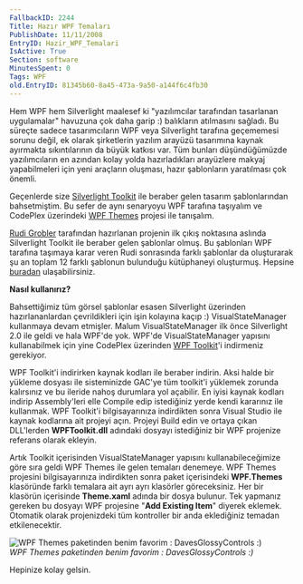 ```yaml
---
FallbackID: 2244
Title: Hazır WPF Temaları
PublishDate: 11/11/2008
EntryID: Hazir_WPF_Temalari
IsActive: True
Section: software
MinutesSpent: 0
Tags: WPF
old.EntryID: 81345b60-8a45-473a-9a50-a144f6c4fb30
---
```

Hem WPF hem Silverlight maalesef ki "yazılımcılar tarafından tasarlanan
uygulamalar" havuzuna çok daha garip :) balıkların atılmasını sağladı.
Bu süreçte sadece tasarımcıların WPF veya Silverlight tarafına
geçememesi sorunu değil, ek olarak şirketlerin yazılım arayüzü
tasarımına kaynak ayırmakta sıkıntılarının da büyük katkısı var. Tüm
bunları düşündüğümüzde yazılımcıların en azından kolay yolda
hazırladıkları arayüzlere makyaj yapabilmeleri için yeni araçların
oluşması, hazır şablonların yaratılması çok önemli.

Geçenlerde size [Silverlight
Toolkit](http://daron.yondem.com/tr/post/97b6c373-f3b6-4343-acd5-f6cddb3c9d19)
ile beraber gelen tasarım şablonlarından bahsetmiştim. Bu sefer de aynı
senaryoyu WPF tarafına taşıyalım ve CodePlex üzerindeki [WPF
Themes](http://www.codeplex.com/wpfthemes) projesi ile tanışalım.

[Rudi
Grobler](http://dotnet.org.za/rudi/archive/2008/11/06/wpf-themes-released.aspx)
tarafından hazırlanan projenin ilk çıkış noktasına aslında Silverlight
Toolkit ile beraber gelen şablonlar olmuş. Bu şablonları WPF tarafına
taşımaya karar veren Rudi sonrasında farklı şablonlar da oluşturarak şu
an toplam 12 farklı şablonun bulunduğu kütüphaneyi oluşturmuş. Hepsine
[buradan](http://www.codeplex.com/wpfthemes) ulaşabilirsiniz.

**Nasıl kullanırız?**

Bahsettiğimiz tüm görsel şablonlar esasen Silverlight üzerinden
hazırlananlardan çevrildikleri için işin kolayına kaçıp :)
VisualStateManager kullanmaya devam etmişler. Malum VisualStateManager
ilk önce Silverlight 2.0 ile geldi ve hala WPF'de yok. WPF'de
VisualStateManager yapısını kullanabilmek için yine CodePlex üzerinden
[WPF Toolkit](http://www.codeplex.com/wpfthemes)'i indirmeniz gerekiyor.

WPF Toolkit'i indirirken kaynak kodları ile beraber indirin. Aksi halde
bir yükleme dosyası ile sisteminizde GAC'ye tüm toolkit'i yüklemek
zorunda kalırsınız ve bu ileride nahoş durumlara yol açabilir. En iyisi
kaynak kodları indirip Assembly'leri elle Compile edip istediğiniz yerde
kendi kararınız ile kullanmak. WPF Toolkit'i bilgisayarınıza indirdikten
sonra Visual Studio ile kaynak kodlarına ait projeyi açın. Projeyi Build
edin ve ortaya çıkan DLL'lerden **WPFToolkit.dll** adındaki dosyayı
istediğiniz bir WPF projenize referans olarak ekleyin.

Artık Toolkit içerisinden VisualStateManager yapısını
kullanabileceğimize göre sıra geldi WPF Themes ile gelen temaları
denemeye. WPF Themes projesini bilgisayarınıza indirdikten sonra paket
içerisindeki **WPF.Themes** klasöründe farklı temalara ait ayrı ayrı
klasörler göreceksiniz. Her bir klasörün içerisinde **Theme.xaml**
adında bir dosya bulunur. Tek yapmanız gereken bu dosyayı WPF projesine
"**Add Existing Item**" diyerek eklemek. Otomatik olarak projenizdeki
tüm kontroller bir anda eklediğiniz temadan etkilenecektir.

![WPF Themes paketinden benim favorim : DavesGlossyControls
:)](media/Hazir_WPF_Temalari/11112008_1.png)\
*WPF Themes paketinden benim favorim : DavesGlossyControls :)*

Hepinize kolay gelsin.


